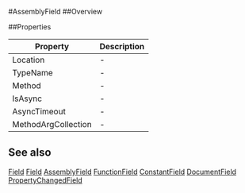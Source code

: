 #AssemblyField
##Overview



##Properties
<table class="table table-condensed table-bordered">
    <thead>
<tr>
<th>Property</th>
<th>Description</th>
</tr>
</thead>
<tbody>
<tr><td>Location</td><td> - </td></tr>
<tr><td>TypeName</td><td> - </td></tr>
<tr><td>Method</td><td> - </td></tr>
<tr><td>IsAsync</td><td> - </td></tr>
<tr><td>AsyncTimeout</td><td> - </td></tr>
<tr><td>MethodArgCollection</td><td> - </td></tr>
</tbody></table>



## See also

[Field](Field.html)
[Field](Field.html)
[AssemblyField](AssemblyField.html)
[FunctionField](FunctionField.html)
[ConstantField](ConstantField.html)
[DocumentField](DocumentField.html)
[PropertyChangedField](PropertyChangedField.html)